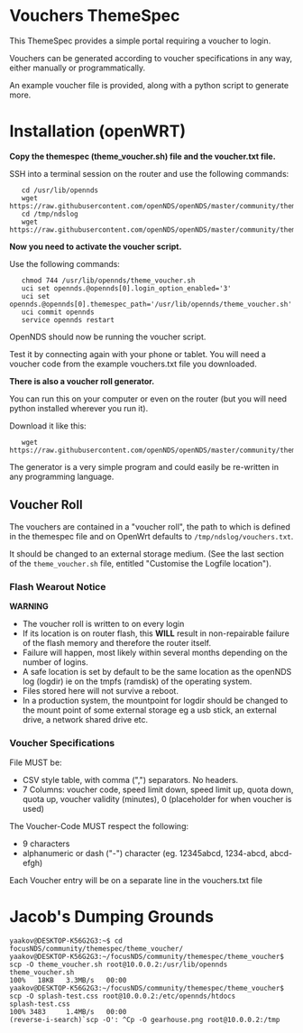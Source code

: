 # Vouchers ThemeSpec
This ThemeSpec provides a simple portal requiring a voucher to login.

Vouchers can be generated according to voucher specifications in any way, either manually or programmatically.

An example voucher file is provided, along with a python script to generate more.

# Installation (openWRT)
**Copy the themespec (theme_voucher.sh) file and the voucher.txt file.**

SSH into a terminal session on the router and use the following commands:

       cd /usr/lib/opennds
       wget https://raw.githubusercontent.com/openNDS/openNDS/master/community/themespec/theme_voucher/theme_voucher.sh
       cd /tmp/ndslog
       wget https://raw.githubusercontent.com/openNDS/openNDS/master/community/themespec/theme_voucher/vouchers.txt

**Now you need to activate the voucher script.**

Use the following commands:

       chmod 744 /usr/lib/opennds/theme_voucher.sh
       uci set opennds.@opennds[0].login_option_enabled='3'
       uci set opennds.@opennds[0].themespec_path='/usr/lib/opennds/theme_voucher.sh'
       uci commit opennds
       service opennds restart

OpenNDS should now be running the voucher script.

Test it by connecting again with your phone or tablet.
You will need a voucher code from the example vouchers.txt file you downloaded.

**There is also a voucher roll generator.**

You can run this on your computer or even on the router (but you will need python installed wherever you run it).

Download it like this:

       wget https://raw.githubusercontent.com/openNDS/openNDS/master/community/themespec/theme_voucher/voucher_generator.py

The generator is a very simple program and could easily be re-written in any programming language.

## Voucher Roll
The vouchers are contained in a "voucher roll", the path to which is defined in the themespec file and on OpenWrt defaults to `/tmp/ndslog/vouchers.txt`.

It should be changed to an external storage medium. (See the last section of the `theme_voucher.sh` file, entitled "Customise the Logfile location").

### Flash Wearout Notice
**WARNING**

 * The voucher roll is written to on every login
 * If its location is on router flash, this **WILL** result in non-repairable failure of the flash memory and therefore the router itself.
 * Failure will happen, most likely within several months depending on the number of logins.
 * A safe location is set by default to be the same location as the openNDS log (logdir) ie on the tmpfs (ramdisk) of the operating system.
 * Files stored here will not survive a reboot.
 * In a production system, the mountpoint for logdir should be changed to the mount point of some external storage
eg a usb stick, an external drive, a network shared drive etc.

### Voucher Specifications
File MUST be:

* CSV style table, with comma (",") separators. No headers.
* 7 Columns: voucher code, speed limit down, speed limit up, quota down, quota up, voucher validity (minutes), 0 (placeholder for when voucher is used)

The Voucher-Code MUST respect the following:

* 9 characters
* alphanumeric or dash ("-") character (eg. 12345abcd, 1234-abcd, abcd-efgh)

Each Voucher entry will be on a separate line in the vouchers.txt file


# Jacob's Dumping Grounds
```
yaakov@DESKTOP-K56G2G3:~$ cd focusNDS/community/themespec/theme_voucher/
yaakov@DESKTOP-K56G2G3:~/focusNDS/community/themespec/theme_voucher$ scp -O theme_voucher.sh root@10.0.0.2:/usr/lib/opennds
theme_voucher.sh                                                                                                                                                                                                                                                                    100%   18KB   3.3MB/s   00:00    
yaakov@DESKTOP-K56G2G3:~/focusNDS/community/themespec/theme_voucher$ scp -O splash-test.css root@10.0.0.2:/etc/opennds/htdocs
splash-test.css                                                                                                                                                                                                                                                                     100% 3483     1.4MB/s   00:00    
(reverse-i-search)`scp -O': ^Cp -O gearhouse.png root@10.0.0.2:/tmp
```